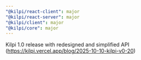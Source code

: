```yaml
---
"@kilpi/react-client": major
"@kilpi/react-server": major
"@kilpi/client": major
"@kilpi/core": major
---
```


Kilpi 1.0 release with redesigned and simplified API (https://kilpi.vercel.app/blog/2025-10-10-kilpi-v0-20)
